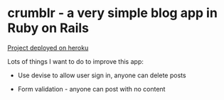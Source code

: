 # crumblr - a very simple blog app in Ruby on Rails


[Project deployed on heroku](https://blooming-fjord-11588.herokuapp.com/)

Lots of things I want to do to improve this app:

* Use devise to allow user sign in, anyone can delete posts

* Form validation - anyone can post with no content



